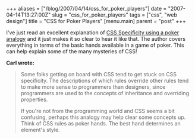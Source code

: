 +++
aliases = ["/blog/2007/04/14/css_for_poker_players"]
date = "2007-04-14T13:27:00Z"
slug = "css_for_poker_players"
tags = ["css", "web design"]
title = "CSS for Poker Players"
[menu.main]
  parent = "post"
+++

I've just read an excellent explanation of [CSS Specificity using a poker analogy](http://iamacamera.org/default.aspx?section=design/css&id=95) and it just makes it so clear to hear it like that.  The author covers everything in terms of the basic hands available in a game of poker.  This can help explain some of the many mysteries of CSS!

**Carl wrote:**

> Some folks getting on board with CSS tend to get stuck on CSS specificity. The descriptions of which rules override other rules tend to make more sense to programmers than designers, since programmers are used to the concepts of inheritance and overriding properties.
>
> If you're not from the programming world and CSS seems a bit confusing, perhaps this analogy may help clear some concepts up. Think of CSS rules as poker hands. The best hand determines an element's style.</blockquote>
